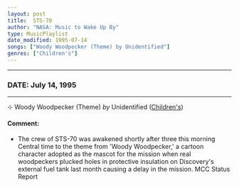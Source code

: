```yaml
---
layout: post
title:  STS-70
author: "NASA: Music to Wake Up By"
type: MusicPlaylist
date_modified: 1995-07-14
songs: ["Woody Woodpecker (Theme) by Unidentified"]
genres: ["Children's"]
---
```


----
### DATE: July 14, 1995
----
⊹ Woody Woodpecker (Theme) *by* Unidentified ([Children's](https://www.discogs.com/genre/Children%27s)) <a target="blank_" href="https://www.discogs.com/Woody-Woodpecker-And-His-Friends-Woody-Woodpecker-Theme/release/10422726">
    <i class="fas fa-compact-disc"
       title="Discogs entry for this song"
       alt="Discogs entry for this song"
       style="font-size: 1.1em;"></i></a>
    

#### Comment:
* The crew of STS-70 was awakened shortly after three this morning Central time to the theme from 'Woody Woodpecker,' a cartoon character adopted as the mascot for the mission when real woodpeckers plucked holes in protective insulation on Discovery's external fuel tank last month causing a delay in the mission. MCC Status Report



<br/>
<center>
	<a target="_blank"
	   href="https://twitter.com/intent/tweet?hashtags=Space,NASA,Playlist,NASAWakeupCalls,SpaceProgram&text=🚀 {{ page.author}}, '{{ page.songs.first }}' {{ page.title }}, {{ page.date | date: '%B %d, %Y' }}, {{ site.url }}{{ page.url }}&via=nasawakeupcalls"><i class="fab fa-twitter" title="Tweet this page" alt="Tweet this page" style="font-size: 1.3em;"></i></a>
	&nbsp; 	<i class="fas fa-user-astronaut" style="font-size: 1.5em;"></i> &nbsp;
    <a id="custom_amazon_link"
       type="amzn" search="#"
       category="popular music">
    <i class="fab fa-amazon" style="font-size: 1.3em;"></i></a>
</center>

<!-- Randomly resolve an individual entry from a song array -->
<script src="/assets/javascript/seedrandom.min.js"></script>
<script>
  var wake_me_up = ["Woody Woodpecker (Theme) by Unidentified"];
  var prng = new Math.seedrandom();
  function randomSong() {
    song = wake_me_up[Math.floor(Math.random() * wake_me_up.length)];
    var amazon_link = document.getElementById("custom_amazon_link");
    amazon_link.setAttribute("search", song);
  }
  window.onload = randomSong();
</script>
